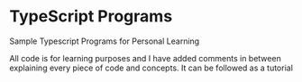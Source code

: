 # TypeScript Programs
Sample Typescript Programs for Personal Learning

All code is for learning purposes and I have added comments in between explaining every piece of code and concepts.
It can be followed as a tutorial
